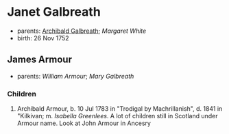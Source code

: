 # Janet Galbreath

- parents: [Archibald Galbreath](galbreath-archibald-1708.md); *Margaret White*
- birth: 26 Nov 1752

## James Armour

- parents: *William Armour*; *Mary Galbreath*

### Children

1. Archibald Armour, b. 10 Jul 1783 in "Trodigal by Machrillanish", d. 1841 in "Kilkivan; m. *Isabella Greenlees*.  A lot of children still in Scotland under Armour name.  Look at John Armour in Ancesry
